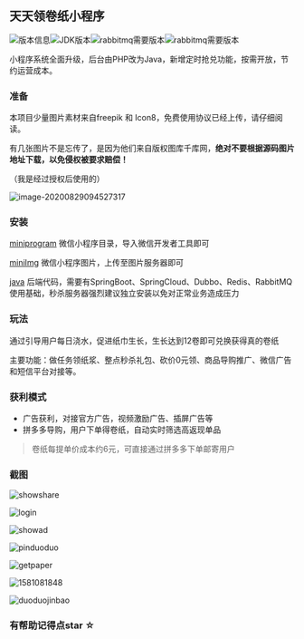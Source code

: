 ## 天天领卷纸小程序

![版本信息](https://img.shields.io/badge/version-1.04-%3CCOLOR%3E)![JDK版本](https://img.shields.io/badge/Java-1.8+-orange)![rabbitmq需要版本](https://img.shields.io/badge/SpringBoot-2.x-blue)![rabbitmq需要版本](https://img.shields.io/badge/RabbitMQ-3.7.15-blue)

小程序系统全面升级，后台由PHP改为Java，新增定时抢兑功能，按需开放，节约运营成本。

### 准备

本项目少量图片素材来自freepik 和 Icon8，免费使用协议已经上传，请仔细阅读。

有几张图片不是忘传了，是因为他们来自版权图库千库网，**绝对不要根据源码图片地址下载，以免侵权被要求赔偿！**

（我是经过授权后使用的）

![image-20200829094527317](https://github.com/qrpcode/daypaper/blob/master/README_img/image-20200829094527317.png?raw=true)



### 安装

[miniprogram](https://github.com/qrpcode/daypaper/tree/master/miniprogram)  微信小程序目录，导入微信开发者工具即可

[miniImg](https://github.com/qrpcode/daypaper/tree/master/miniImg) 微信小程序图片，上传至图片服务器即可

[java](https://github.com/qrpcode/daypaper/tree/master/java) 后端代码，需要有SpringBoot、SpringCloud、Dubbo、Redis、RabbitMQ使用基础，秒杀服务器强烈建议独立安装以免对正常业务造成压力

### 玩法

通过引导用户每日浇水，促进纸巾生长，生长达到12卷即可兑换获得真的卷纸

主要功能：做任务领纸浆、整点秒杀礼包、砍价0元领、商品导购推广、微信广告和短信平台对接等。

### 获利模式

* 广告获利，对接官方广告，视频激励广告、插屏广告等
* 拼多多导购，用户下单得卷纸，自动实时筛选高返现单品

> 卷纸每提单价成本约6元，可直接通过拼多多下单邮寄用户

### 截图

![showshare](https://github.com/qrpcode/daypaper/blob/master/README_img/showshare.jpg?raw=true)

![login](https://github.com/qrpcode/daypaper/blob/master/README_img/login.jpg?raw=true)

![showad](https://github.com/qrpcode/daypaper/blob/master/README_img/showad.jpg?raw=true)

![pinduoduo](https://github.com/qrpcode/daypaper/blob/master/README_img/pinduoduo.jpg?raw=true)

![getpaper](https://github.com/qrpcode/daypaper/blob/master/README_img/getpaper.jpg?raw=true)

![1581081848](https://github.com/qrpcode/daypaper/blob/master/README_img/1581081848.jpg?raw=true)

![duoduojinbao](https://github.com/qrpcode/daypaper/blob/master/README_img/duoduojinbao.png?raw=true)



### 有帮助记得点star ☆